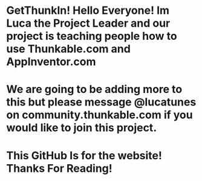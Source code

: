 # GetThunkIn! Hello Everyone! Im Luca the Project Leader and our project is teaching people how to use Thunkable.com and AppInventor.com
# We are going to be adding more to this but please message @lucatunes on community.thunkable.com if you would like to join this project.
# This GitHub Is for the website! Thanks For Reading!
